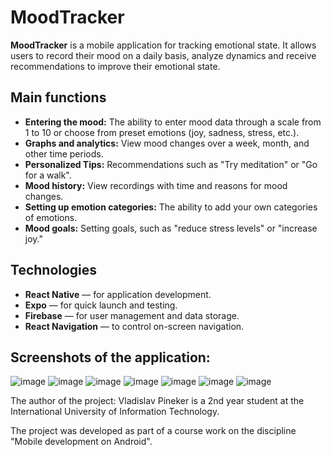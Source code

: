 # MoodTracker

**MoodTracker** is a mobile application for tracking emotional state. It allows users to record their mood on a daily basis, analyze dynamics and receive recommendations to improve their emotional state.

## Main functions

- **Entering the mood:** The ability to enter mood data through a scale from 1 to 10 or choose from preset emotions (joy, sadness, stress, etc.).
- **Graphs and analytics:** View mood changes over a week, month, and other time periods.
- **Personalized Tips:** Recommendations such as "Try meditation" or "Go for a walk".
- **Mood history:** View recordings with time and reasons for mood changes.
- **Setting up emotion categories:** The ability to add your own categories of emotions.
- **Mood goals:** Setting goals, such as "reduce stress levels" or "increase joy."

## Technologies

- **React Native** — for application development.
- **Expo** — for quick launch and testing.
- **Firebase** — for user management and data storage.
- **React Navigation** — to control on-screen navigation.

## Screenshots of the application:
![image](https://github.com/user-attachments/assets/808a5deb-3706-42d5-81a9-7e7fe502f083)
![image](https://github.com/user-attachments/assets/d53449c6-7000-442c-ad08-7b055a31d2c2)
![image](https://github.com/user-attachments/assets/a741edbb-d90a-43a7-bb58-99bf9b5bf634)
![image](https://github.com/user-attachments/assets/91b876cc-3a1c-4e61-ab7e-e794e6136957)
![image](https://github.com/user-attachments/assets/1bc8465a-792e-48d5-9195-a88d8735f665)
![image](https://github.com/user-attachments/assets/ef276a7a-831d-45f2-9b71-1d41ffd32736)
![image](https://github.com/user-attachments/assets/0334cc1e-9d57-4ddc-bc1b-5d36c891a2ae)


The author of the project:
Vladislav Pineker is a 2nd year student at the International University of Information Technology.

The project was developed as part of a course work on the discipline "Mobile development on Android".
